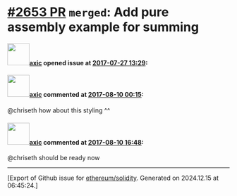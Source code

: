 # [\#2653 PR](https://github.com/ethereum/solidity/pull/2653) `merged`: Add pure assembly example for summing

#### <img src="https://avatars.githubusercontent.com/u/20340?v=4" width="50">[axic](https://github.com/axic) opened issue at [2017-07-27 13:29](https://github.com/ethereum/solidity/pull/2653):



#### <img src="https://avatars.githubusercontent.com/u/20340?v=4" width="50">[axic](https://github.com/axic) commented at [2017-08-10 00:15](https://github.com/ethereum/solidity/pull/2653#issuecomment-321415483):

@chriseth how about this styling ^^

#### <img src="https://avatars.githubusercontent.com/u/20340?v=4" width="50">[axic](https://github.com/axic) commented at [2017-08-10 16:48](https://github.com/ethereum/solidity/pull/2653#issuecomment-321608838):

@chriseth should be ready now


-------------------------------------------------------------------------------



[Export of Github issue for [ethereum/solidity](https://github.com/ethereum/solidity). Generated on 2024.12.15 at 06:45:24.]
